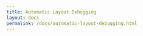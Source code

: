 ```yaml
---
title: Automatic Layout Debugging
layout: docs
permalink: /docs/automatic-layout-debugging.html
---
```

